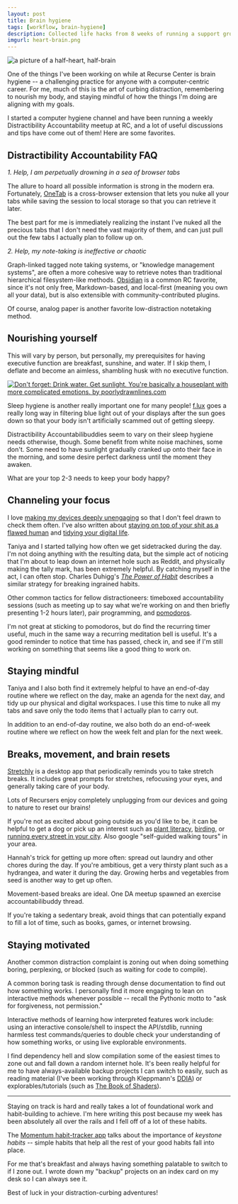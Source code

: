 ```yaml
---
layout: post
title: Brain hygiene
tags: [workflow, brain-hygiene]
description: Collected life hacks from 8 weeks of running a support group for chronically distractible programmers.
imgurl: heart-brain.png
---
```


<img alt="a picture of a half-heart, half-brain" src="{{site.baseurl}}/assets/images/heart-brain.png" />

One of the things I've been working on while at Recurse Center is brain hygiene -- a challenging practice for anyone with a computer-centric career. For me, much of this is the art of curbing distraction, remembering to nourish my body, and staying mindful of how the things I'm doing are aligning with my goals.

I started a computer hygiene channel and have been running a weekly Distractibility Accountability meetup at RC, and a lot of useful discussions and tips have come out of them! Here are some favorites.

## Distractibility Accountability FAQ

*1. Help, I am perpetually drowning in a sea of browser tabs*

The allure to hoard all possible information is strong in the modern era. Fortunately, [OneTab](https://www.one-tab.com/) is a cross-browser extension that lets you nuke all your tabs while saving the session to local storage so that you can retrieve it later.

The best part for me is immediately realizing the instant I've nuked all the precious tabs that I don't need the vast majority of them, and can just pull out the few tabs I actually plan to follow up on.

*2. Help, my note-taking is ineffective or chaotic*

Graph-linked tagged note taking systems, or "knowledge management systems", are often a more cohesive way to retrieve notes than traditional hierarchical filesystem-like methods. [Obsidian](https://obsidian.md/) is a common RC favorite, since it's not only free, Markdown-based, and local-first (meaning you own all your data), but is also extensible with community-contributed plugins.

Of course, analog paper is another favorite low-distraction notetaking method.

## Nourishing yourself

This will vary by person, but personally, my prerequisites for having executive function are breakfast, sunshine, and water. If I skip them, I deflate and become an aimless, shambling husk with no executive function.

<a href="https://poorlydrawnstore.com/products/dont-forget-print"><img alt="Don't forget: Drink water. Get sunlight. You're basically a houseplant with more complicated emotions. by poorlydrawnlines.com" src="{{site.baseurl}}/assets/images/2021-06-25-houseplant-emotions.png" /></a>

Sleep hygiene is another really important one for many people! [f.lux](https://justgetflux.com/) goes a really long way in filtering blue light out of your displays after the sun goes down so that your body isn't artificially scammed out of getting sleepy.

Distractibility Accountabilibuddies seem to vary on their sleep hygiene needs otherwise, though. Some benefit from white noise machines, some don't. Some need to have sunlight gradually cranked up onto their face in the morning, and some desire perfect darkness until the moment they awaken.

What are your top 2-3 needs to keep your body happy?

## Channeling your focus

I love [making my devices deeply unengaging](https://rhetoricize.medium.com/find-time-for-yourself-and-people-you-love-by-making-your-devices-deeply-unengaging-4c2ae4b9a21c) so that I don't feel drawn to check them often. I've also written about [staying on top of your shit as a flawed human](https://rhetoricize.medium.com/how-to-stay-on-top-of-your-shit-as-a-flawed-human-378051490e0) and [tidying your digital life](https://rhetoricize.medium.com/tidying-your-digital-life-9a1080dc54b2).

Taniya and I started tallying how often we get sidetracked during the day. I'm not doing anything with the resulting data, but the simple act of noticing that I'm about to leap down an internet hole such as Reddit, and physically making the tally mark, has been extremely helpful. By catching myself in the act, I can often stop. Charles Duhigg's [*The Power of Habit*](https://www.goodreads.com/book/show/12609433-the-power-of-habit) describes a similar strategy for breaking ingrained habits.

Other common tactics for fellow distractioneers: timeboxed accountability sessions (such as meeting up to say what we're working on and then briefly presenting 1-2 hours later), pair programming, and [pomodoros](https://apps.apple.com/us/app/focus-keeper-time-management/id867374917).

I'm not great at sticking to pomodoros, but do find the recurring timer useful, much in the same way a recurring meditation bell is useful. It's a good reminder to notice that time has passed, check in, and see if I'm still working on something that seems like a good thing to work on.

## Staying mindful

Taniya and I also both find it extremely helpful to have an end-of-day routine where we reflect on the day, make an agenda for the next day, and tidy up our physical and digital workspaces. I use this time to nuke all my tabs and save only the todo items that I actually plan to carry out.

In addition to an end-of-day routine, we also both do an end-of-week routine where we reflect on how the week felt and plan for the next week.

## Breaks, movement, and brain resets

[Stretchly](https://hovancik.net/stretchly/) is a desktop app that periodically reminds you to take stretch breaks. It includes great prompts for stretches, refocusing your eyes, and generally taking care of your body.

Lots of Recursers enjoy completely unplugging from our devices and going to nature to reset our brains!

If you're not as excited about going outside as you'd like to be, it can be helpful to get a dog or pick up an interest such as [plant literacy](https://www.inaturalist.org/), [birding](https://merlin.allaboutbirds.org/), or [running every street in your city](https://citystrides.com/). Also google "self-guided walking tours" in your area.

Hannah's trick for getting up more often: spread out laundry and other chores during the day. If you're ambitious, get a very thirsty plant such as a hydrangea, and water it during the day. Growing herbs and vegetables from seed is another way to get up often.

Movement-based breaks are ideal. One DA meetup spawned an exercise accountabilibuddy thread.

If you're taking a sedentary break, avoid things that can potentially expand to fill a lot of time, such as books, games, or internet browsing.

## Staying motivated 

Another common distraction complaint is zoning out when doing something boring, perplexing, or blocked (such as waiting for code to compile).

A common boring task is reading through dense documentation to find out how something works. I personally find it more engaging to lean on interactive methods whenever possible -- recall the Pythonic motto to "ask for forgiveness, not permission."

Interactive methods of learning how interpreted features work include: using an interactive console/shell to inspect the API/stdlib, running harmless test commands/queries to double check your understanding of how something works, or using live explorable environments.

I find dependency hell and slow compilation some of the easiest times to zone out and fall down a random internet hole. It's been really helpful for me to have always-available backup projects I can switch to easily, such as reading material (I've been working through Kleppmann's [DDIA](https://dataintensive.net/)) or explorables/tutorials (such as [The Book of Shaders](https://thebookofshaders.com/)).

<hr/>

Staying on track is hard and really takes a lot of foundational work and habit-building to achieve. I'm here writing this post because my week has been absolutely all over the rails and I fell off of a lot of these habits. 

The [Momentum habit-tracker app](https://apps.apple.com/us/app/momentum-habit-tracker-routines-goals-rituals/id946923599) talks about the importance of *keystone habits* -- simple habits that help all the rest of your good habits fall into place.

For me that's breakfast and always having something palatable to switch to if I zone out. I wrote down my "backup" projects on an index card on my desk so I can always see it.

Best of luck in your distraction-curbing adventures!
